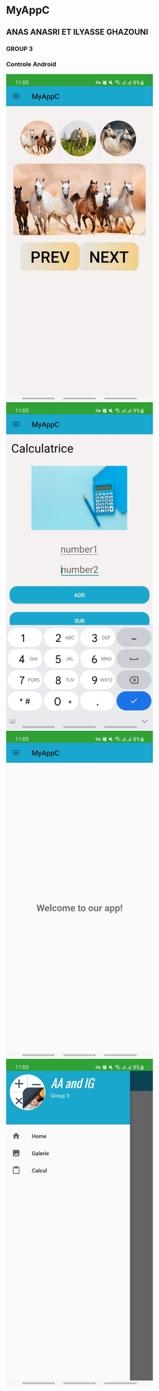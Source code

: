 # MyAppC
## ANAS ANASRI ET ILYASSE GHAZOUNI
### GROUP 3
### Controle Android

<p float="left">
  <img src="app/src/main/res/screens/im3.jpg" width="400" />
  <img src="app/src/main/res/screens/im4.jpg" width="400" />
  <img src="app/src/main/res/screens/im1.jpg" width="400" />
  <img src="app/src/main/res/screens/im2.jpg" width="400" />
</p>
